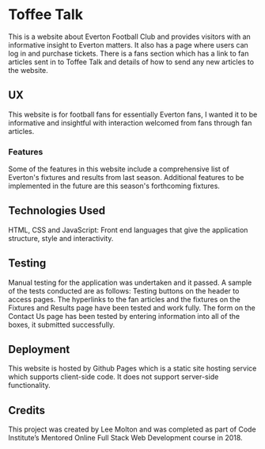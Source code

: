 <h1>Toffee Talk</h1>

This is a website about Everton Football Club and provides visitors with an informative insight to Everton matters. It also has a page where users can log in and purchase tickets. There is a fans section which has a link to fan articles sent in to Toffee Talk and details of how to send any new articles to the website.


<h2>UX</h2>
This website is for football fans for essentially Everton fans, I wanted it to be informative and insightful with interaction welcomed from fans through fan articles.  


<h3>Features</h3>
Some of the features in this website include a comprehensive list of Everton's fixtures and results from last season. Additional features to be implemented in the future are this season's forthcoming fixtures.


<h2>Technologies Used</h2>
HTML, CSS and JavaScript: Front end languages that give the application structure, style and interactivity.


<h2>Testing</h2>
Manual testing for the application was undertaken and it passed. A sample of the tests conducted are as follows:
Testing buttons on the header to access pages. The hyperlinks to the fan articles and the fixtures on the Fixtures and Results page have been tested and work fully. The form on the Contact Us page has been tested by entering information into all of the boxes, it submitted successfully. 


<h2>Deployment</h2>
This website is hosted by Github Pages which is a static site hosting service which supports client-side code. It does not support server-side functionality. 


<h2>Credits</h2>
This project was created by Lee Molton and was completed as part of Code Institute’s Mentored Online Full Stack Web Development course in 2018.

